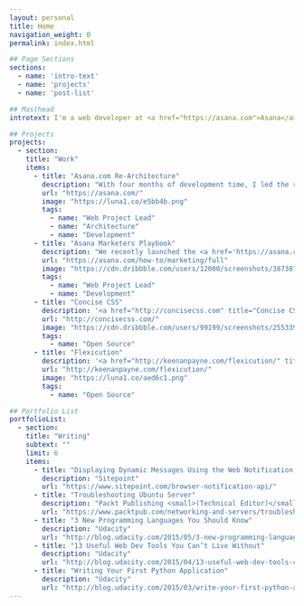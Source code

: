 ```yaml
---
layout: personal
title: Home
navigation_weight: 0
permalink: index.html

## Page Sections
sections:
  - name: 'intro-text'
  - name: 'projects'
  - name: 'post-list'

## Masthead
introtext: I'm a web developer at <a href="https://asana.com">Asana</a>. I like to write and build things in my spare time.

## Projects
projects:
  - section:
    title: "Work"
    items:
      - title: "Asana.com Re-Architecture"
        description: "With four months of development time, I led the re-architecture of the <a href='https://asana.com/' title='Marketers Playbook'>Asana Website</a>. As a growing company, we needed a website that would allow the effortless creation of pages, as well as a codebase that could be modified and scaled with ease."
        url: "https://asana.com/"
        image: "https://luna1.co/e5bb4b.png"
        tags:
          - name: "Web Project Lead"
          - name: "Architecture"
          - name: "Development"
      - title: "Asana Marketers Playbook"
        description: "We recently launched the <a href='https://asana.com/how-to/marketing/full' title='Marketers Playbook'>Marketer's Playbook</a> at Asana which puts into words the processes our marketing team uses to achieve their goals with the goal of helping other teams do the same."
        url: "https://asana.com/how-to/marketing/full"
        image: "https://cdn.dribbble.com/users/12000/screenshots/3873877/asana-the-marketers-playbook.gif"
        tags:
          - name: "Web Project Lead"
          - name: "Development"
      - title: "Concise CSS"
        description: '<a href="http://concisecss.com" title="Concise CSS">Concise CSS</a> is a lightweight front-end framework that I built with my friend and colleague <a href="http://jameskolce.com" title="James Kolce">James Kolce</a>. Our goal is to create a lightweight but extensible framework without the bloat.'
        url: "http://concisecss.com/"
        image: "https://cdn.dribbble.com/users/99199/screenshots/2553398/concisecss.png"
        tags:
          - name: "Open Source"
      - title: "Flexicution"
        description: '<a href="http://keenanpayne.com/flexicution/" title="Flexicution">Flexicution</a> is a flexbox grid system that is agnostic in regards to layout and breakpoints. You can use mixins to generate rows and columns for your layout and components, or you can generate responsive class names based on the breakpoints used in your project.'
        url: "http://keenanpayne.com/flexicution/"
        image: "https://luna1.co/aed6c1.png"
        tags:
          - name: "Open Source"

## Portfolio List
portfolioList:
  - section:
    title: "Writing"
    subtext: ""
    limit: 6
    items:
      - title: "Displaying Dynamic Messages Using the Web Notification API"
        description: "Sitepoint"
        url: "https://www.sitepoint.com/browser-notification-api/"
      - title: "Troubleshooting Ubuntu Server"
        description: "Packt Publishing <small>(Technical Editor)</small>"
        url: "https://www.packtpub.com/networking-and-servers/troubleshooting-ubuntu-server"
      - title: "3 New Programming Languages You Should Know"
        description: "Udacity"
        url: "http://blog.udacity.com/2015/05/3-new-programming-languages-know.html"
      - title: "13 Useful Web Dev Tools You Can’t Live Without"
        description: "Udacity"
        url: "http://blog.udacity.com/2015/04/13-useful-web-dev-tools-cant-live-without.html"
      - title: "Writing Your First Python Application"
        description: "Udacity"
        url: "http://blog.udacity.com/2015/03/write-your-first-python-application.html"
---
```

